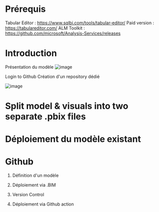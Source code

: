 # Prérequis

Tabular Editor : https://www.sqlbi.com/tools/tabular-editor/
Paid version : https://tabulareditor.com/
ALM Toolkit : https://github.com/microsoft/Analysis-Services/releases

# Introduction 

Présentation du modèle 
![image](https://github.com/user-attachments/assets/d0dea1d8-531b-49d4-9eb4-3ccc4857237f)

Login to Github 
Création d'un repository dédié 

![image](https://github.com/user-attachments/assets/e9e8b46a-9441-424d-a1ba-ddb5e7b619b8)


# Split model & visuals into two separate .pbix files 

# Déploiement du modèle existant

# Github

1) Définition d'un modèle

2) Déploiement via .BIM

3) Version Control

4) Déploiement via Github action
